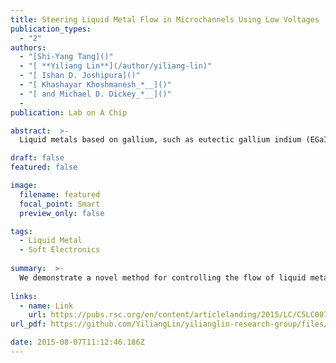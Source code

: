 ```yaml
---
title: Steering Liquid Metal Flow in Microchannels Using Low Voltages
publication_types:
  - "2"
authors:
  - "[Shi-Yang Tang]()"
  - "[ **Yiliang Lin**](/author/yiliang-lin)"
  - "[ Ishan D. Joshipura]()"
  - "[ Khashayar Khoshmanesh_*__]()"
  - "[ and Michael D. Dickey_*__]()"
  - 
publication: Lab on A Chip

abstract:  >-
  Liquid metals based on gallium, such as eutectic gallium indium (EGaIn) and Galinstan, have been integrated as static components in microfluidic systems for a wide range of applications including soft electrodes, pumps, and stretchable electronics. However, there is also a possibility to continuously pump liquid metal into microchannels to create shape reconfigurable metallic structures. Enabling this concept necessitates a simple method to control dynamically the path the metal takes through branched microchannels with multiple outlets. This paper demonstrates a novel method for controlling the directional flow of EGaIn liquid metal in complex microfluidic networks by simply applying a low voltage to the metal. According to the polarity of the voltage applied between the inlet and an outlet, two distinct mechanisms can occur. The voltage can lower the interfacial tension of the metal via electrocapillarity to facilitate the flow of the metal towards outlets containing counter electrodes. Alternatively, the voltage can drive surface oxidation of the metal to form a mechanical impediment that redirects the movement of the metal towards alternative pathways. Thus, the method can be employed like a ‘valve’ to direct the pathway chosen by the metal without mechanical moving parts. The paper elucidates the operating mechanisms of this valving system and demonstrates proof-of-concept control over the flow of liquid metal towards single or multiple directions simultaneously. This method provides a simple route to direct the flow of liquid metal for applications in microfluidics, optics, electronics, and microelectromechanical systems.

draft: false
featured: false

image:
  filename: featured
  focal_point: Smart
  preview_only: false

tags:
  - Liquid Metal
  - Soft Electronics
 
summary:  >-
  We demonstrate a novel method for controlling the flow of liquid metal in microchannels simply by applying a modest voltage to the metal relative to a counter electrode placed in the outlet.
  
links:
  - name: Link
    url: https://pubs.rsc.org/en/content/articlelanding/2015/LC/C5LC00742A
url_pdf: https://github.com/YiliangLin/yilianglin-research-group/files/9945685/Tang.et.al.-.2015.-.Steering.liquid.metal.flow.in.microchannels.using.pdf

date: 2015-08-07T11:12:46.186Z
---
```

